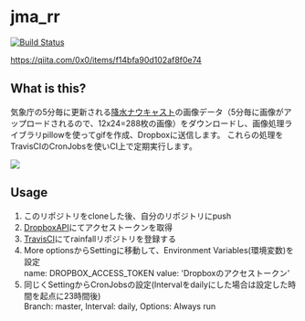 # jma_rr
[![Build Status](https://travis-ci.org/0x0u/rainfall.svg?branch=master)](https://travis-ci.org/0x0u/rainfall)

https://qiita.com/0x0/items/f14bfa90d102af8f0e74

## What is this?
気象庁の5分毎に更新される[降水ナウキャスト]( https://www.jma.go.jp/jp/radnowc)の画像データ（5分毎に画像がアップロードされるので、12x24=288枚の画像）をダウンロードし、画像処理ライブラリpillowを使ってgifを作成、Dropboxに送信します。 これらの処理をTravisCIのCronJobsを使いCI上で定期実行します。

<img src="https://user-images.githubusercontent.com/34241526/50583477-cabc1b80-0eac-11e9-81f2-5afe2947baa6.gif">

## Usage

1. このリポジトリをcloneした後、自分のリポジトリにpush
2. [DropboxAPI](https://www.dropbox.com/developers/apps)にてアクセストークンを取得
3. [TravisCI](https://travis-ci.org/)にてrainfallリポジトリを登録する
4. More optionsからSettingに移動して、Environment Variables(環境変数)を設定  
name: DROPBOX_ACCESS_TOKEN value: 'Dropboxのアクセストークン'
5. 同じくSettingからCronJobsの設定(Intervalをdailyにした場合は設定した時間を起点に23時間後)  
Branch: master, Interval: daily, Options: Always run
